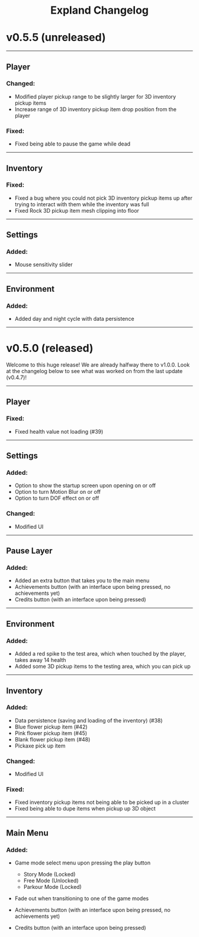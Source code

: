 <h1 align="center">Expland Changelog</h1>

# v0.5.5 (unreleased)

---

## Player

### Changed:
- Modified player pickup range to be slightly larger for 3D inventory pickup items
- Increase range of 3D inventory pickup item drop position from the player

### Fixed:
- Fixed being able to pause the game while dead
---
## Inventory

### Fixed:
- Fixed a bug where you could not pick 3D inventory pickup items up after trying to interact with them while the inventory was full
- Fixed Rock 3D pickup item mesh clipping into floor
---
## Settings

### Added:
- Mouse sensitivity slider

<!--
### Changed:
- Modified UI
-->
---
## Environment

### Added:
- Added day and night cycle with data persistence
---

# v0.5.0 (released)
Welcome to this huge release! We are already halfway there to v1.0.0. Look at the changelog below to see what was worked on from the last update (v0.4.7)!

---

## Player

### Fixed:

- Fixed health value not loading (#39)
---
## Settings

### Added:
- Option to show the startup screen upon opening on or off
- Option to turn Motion Blur on or off
- Option to turn DOF effect on or off

### Changed:
- Modified UI
---
## Pause Layer

### Added:
- Added an extra button that takes you to the main menu
- Achievements button (with an interface upon being pressed, no achievements yet)
- Credits button (with an interface upon being pressed)
---
## Environment

### Added:
- Added a red spike to the test area, which when touched by the player, takes away 14 health
- Added some 3D pickup items to the testing area, which you can pick up
---
## Inventory

### Added:
- Data persistence (saving and loading of the inventory) (#38)
- Blue flower pickup item (#42)
- Pink flower pickup item (#45)
- Blank flower pickup item (#48)
- Pickaxe pick up item

### Changed:
- Modified UI

### Fixed:
- Fixed inventory pickup items not being able to be picked up in a cluster
- Fixed being able to dupe items when pickup up 3D object
---
## Main Menu

### Added:
- Game mode select menu upon pressing the play button
	- Story Mode (Locked)
	- Free Mode (Unlocked)
	- Parkour Mode (Locked)

- Fade out when transitioning to one of the game modes
- Achievements button (with an interface upon being pressed, no achievements yet)
- Credits button (with an interface upon being pressed)
